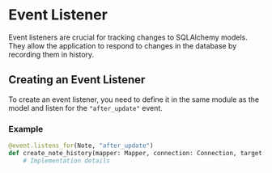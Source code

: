 # Event Listener

Event listeners are crucial for tracking changes to SQLAlchemy models. They allow the application to respond to changes in the database by recording them in history.

## Creating an Event Listener

To create an event listener, you need to define it in the same module as the model and listen for the `"after_update"` event.

### Example

```python
@event.listens_for(Note, "after_update")
def create_note_history(mapper: Mapper, connection: Connection, target: Note) -> None:
    # Implementation details
```
